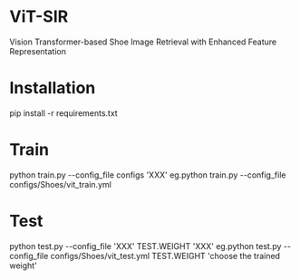 # ViT-SIR
Vision Transformer-based Shoe Image Retrieval with Enhanced Feature Representation
# Installation
pip install -r requirements.txt
# Train
python train.py --config_file configs 'XXX'
eg.python train.py --config_file configs/Shoes/vit_train.yml
# Test
python test.py --config_file 'XXX' TEST.WEIGHT 'XXX'
eg.python test.py --config_file configs/Shoes/vit_test.yml TEST.WEIGHT 'choose the trained weight'
